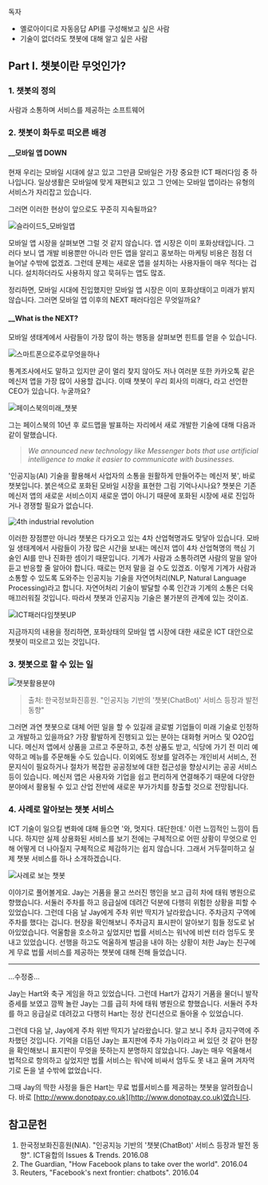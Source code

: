 독자  
- 옐로아이디로 자동응답 API를 구성해보고 싶은 사람  
- 기술이 없더라도 챗봇에 대해 알고 싶은 사람  

## Part I. 챗봇이란 무엇인가? ##

### 1. 챗봇의 정의 ###

사람과 소통하며 서비스를 제공하는 소프트웨어

### 2. 챗봇이 화두로 떠오른 배경 ###
#### __모바일 앱 DOWN ####
현재 우리는 모바일 시대에 살고 있고 그만큼 모바일은 가장 중요한 ICT 패러다임 중 하나입니다. 일상생활은 모바일에 맞게 재편되고 있고 그 안에는 모바일 앱이라는 유형의 서비스가 자리잡고 있습니다. 

그러면 이러한 현상이 앞으로도 꾸준히 지속될까요?

![슬라이드5_모바일앱](https://github.com/datalater/hufsclass_chat/blob/master/images/%EC%8A%AC%EB%9D%BC%EC%9D%B4%EB%93%9C5.PNG?raw=true)

모바일 앱 시장을 살펴보면 그럴 것 같지 않습니다. 앱 시장은 이미 포화상태입니다. 그러다 보니 앱 개발 비용뿐만 아니라 만든 앱을 알리고 홍보하는 마케팅 비용은 점점 더 늘어날 수밖에 없겠죠. 그런데 문제는 새로운 앱을 설치하는 사용자들이 매우 적다는 겁니다. 설치하더라도 사용하지 않고 묵혀두는 앱도 많죠. 

정리하면, 모바일 시대에 진입했지만 모바일 앱 시장은 이미 포화상태이고 미래가 밝지 않습니다. 그러면 모바일 앱 이후의 NEXT 패러다임은 무엇일까요?

#### __What is the NEXT? ####

모바일 생태계에서 사람들이 가장 많이 하는 행동을 살펴보면 힌트를 얻을 수 있습니다.

![스마트폰으로주로무엇을하나](https://github.com/datalater/hufsclass_chat/blob/master/images/%EC%8A%AC%EB%9D%BC%EC%9D%B4%EB%93%9C7.PNG?raw=true)

통계조사에서도 말하고 있지만 굳이 멀리 찾지 않아도 저나 여러분 또한 카카오톡 같은 메신저 앱을 가장 많이 사용할 겁니다. 이때 챗봇이 우리 회사의 미래다, 라고 선언한 CEO가 있습니다. 누굴까요?

![페이스북의미래_챗봇](https://github.com/datalater/hufsclass_chat/blob/master/images/%EC%8A%AC%EB%9D%BC%EC%9D%B4%EB%93%9C8.PNG?raw=true)

그는 페이스북의 10년 후 로드맵을 발표하는 자리에서 새로 개발한 기술에 대해 다음과 같이 말했습니다. 

> *We announced new technology like Messenger bots that use artificial intelligence to make it easier to communicate with businesses.*

'인공지능(AI) 기술을 활용해서 사업자의 소통을 원활하게 만들어주는 메신저 봇', 바로 챗봇입니다. 붉은색으로 포화된 모바일 시장을 표현한 그림 기억나시나요? 챗봇은 기존 메신저 앱의 새로운 서비스이지 새로운 앱이 아니기 때문에 포화된 시장에 새로 진입하거나 경쟁할 필요가 없습니다. 

![4th industrial revolution](https://github.com/datalater/hufsclass_chat/blob/master/images/4th%20industrial%20revolution.jpg?raw=true)

이러한 장점뿐만 아니라 챗봇은 다가오고 있는 4차 산업혁명과도 맞닿아 있습니다. 모바일 생태계에서 사람들이 가장 많은 시간을 보내는 메신저 앱이 4차 산업혁명의 핵심 기술인 AI를 만나 진화한 셈이기 때문입니다. 기계가 사람과 소통하려면 사람의 말을 알아듣고 반응할 줄 알아야 합니다. 때로는 먼저 말을 걸 수도 있겠죠. 이렇게 기계가 사람과 소통할 수 있도록 도와주는 인공지능 기술을 자연어처리(NLP, Natural Language Processing)라고 합니다. 자연어처리 기술이 발달할 수록 인간과 기계의 소통은 더욱 매끄러워질 것입니다. 따라서 챗봇과 인공지능 기술은 불가분의 관계에 있는 것이죠. 

![ICT패러다임챗봇UP](https://github.com/datalater/hufsclass_chat/blob/master/images/%EC%8A%AC%EB%9D%BC%EC%9D%B4%EB%93%9C10.PNG?raw=true)

지금까지의 내용을 정리하면, 포화상태의 모바일 앱 시장에 대한 새로운 ICT 대안으로 챗봇이 떠오르고 있는 것입니다. 

### 3. 챗봇으로 할 수 있는 일  ###

![챗봇활용분야](https://github.com/datalater/hufsclass_chat/blob/master/images/chatbot_%ED%99%9C%EC%9A%A9%EB%B6%84%EC%95%BC_NIA.png?raw=true)

> 출처: 한국정보화진흥원. "인공지능 기반의 '챗봇(ChatBot)' 서비스 등장과 발전 동향"

그러면 과연 챗봇으로 대체 어떤 일을 할 수 있길래 글로벌 기업들이 미래 기술로 인정하고 개발하고 있을까요? 가장 활발하게 진행되고 있는 분야는 대화형 커머스 및 O2O입니다. 메신저 앱에서 상품을 고르고 주문하고, 추천 상품도 받고, 식당에 가기 전 미리 예약하고 메뉴를 주문해둘 수도 있습니다. 이외에도 정보를 알려주는 개인비서 서비스, 전문지식이 필요하거나 절차가 복잡한 공공정보에 대한 접근성을 향상시키는 공공 서비스 등이 있습니다. 메신저 앱은 사용자와 기업을 쉽고 편리하게 연결해주기 때문에 다양한 분야에서 활용될 수 있고 산업 전반에 새로운 부가가치를 창출할 것으로 전망됩니다.

### 4. 사례로 알아보는 챗봇 서비스 ###

ICT 기술이 일으킬 변화에 대해 들으면 '와, 멋지다. 대단한데.' 이런 느낌적인 느낌이 듭니다. 하지만 실제 상용화된 서비스를 보기 전에는 구체적으로 어떤 상황이 무엇으로 인해 어떻게 더 나아질지 구체적으로 체감하기는 쉽지 않습니다. 그래서 거두절미하고 실제 챗봇 서비스를 하나 소개하겠습니다. 

![사례로 보는 챗봇](https://github.com/datalater/hufsclass_chat/blob/master/images/%EC%8A%AC%EB%9D%BC%EC%9D%B4%EB%93%9C12.PNG?raw=true)

이야기로 풀어볼게요. Jay는 거품을 물고 쓰러진 행인을 보고 급히 차에 태워 병원으로 향했습니다. 서둘러 주차를 하고 응급실에 데려간 덕분에 다행히 위험한 상황을 피할 수 있었습니다. 그런데 다음 날 Jay에게 주차 위반 딱지가 날라왔습니다. 주차금지 구역에 주차를 했다는 겁니다. 현장을 확인해보니 주차금지 표시판이 알아보기 힘들 정도로 낡아있었습니다. 억울함을 호소하고 싶었지만 법률 서비스는 워낙에 비싼 터라 엄두도 못 내고 있었습니다. 선행을 하고도 억울하게 벌금을 내야 하는 상황이 처한 Jay는 친구에게 무료 법률 서비스를 제공하는 챗봇에 대해 전해 들었습니다.


----------
...수정중...

Jay는 Hart와 축구 게임을 하고 있었습니다. 그런데 Hart가 갑자기 거품을 물더니 발작 증세를 보였고 깜짝 놀란 Jay는 그를 급히 차에 태워 병원으로 향했습니다. 서둘러 주차를 하고 응급실로 데려갔고 다행히 Hart는 정상 컨디션으로 돌아올 수 있었습니다. 

그런데 다음 날, Jay에게 주차 위반 딱지가 날라왔습니다. 알고 보니 주차 금지구역에 주차했던 것입니다. 기억을 더듬던 Jay는 표지판에 주차 가능이라고 써 있던 것 같아 현장을 확인해보니 표지판이 무엇을 뜻하는지 분명하지 않았습니다. Jay는 매우 억울해서 법적으로 항의하고 싶었지만 법률 서비스는 워낙에 비싸서 엄두도 못 내고 울며 겨자먹기로 돈을 낼 수밖에 없었습니다. 

그때 Jay의 딱한 사정을 들은 Hart는 무료 법률서비스를 제공하는 챗봇을 알려줬습니다. 바로 [http://www.donotpay.co.uk](http://www.donotpay.co.uk)였습니다. 

## 참고문헌 ##
1. 한국정보화진흥원(NIA). "인공지능 기반의 '챗봇(ChatBot)' 서비스 등장과 발전 동향". ICT융합의 Issues & Trends. 2016.08
2. The Guardian, "How Facebook plans to take over the world". 2016.04
3. Reuters, "Facebook's next frontier: chatbots". 2016.04